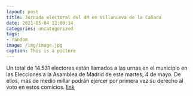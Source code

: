 ```yaml
---
layout: post
title: Jornada electoral del 4M en Villanueva de la Cañada
date: 2021-05-04 12:00:14
categories: uncategorized
tags:
- random
image: /img/image.jpg
caption: This is a picture
---
```

Un total de 14.531 electores están llamados a las urnas en el municipio en las Elecciones a la Asamblea de Madrid de este martes, 4 de mayo. De ellos, más de medio millar podrán ejercer por primera vez su derecho al voto en estos comicios.   [link](https://www.ayto-villacanada.es/tu-ayuntamiento/jornada-electoral-del-4m-en-villanueva-de-la-canada/)
